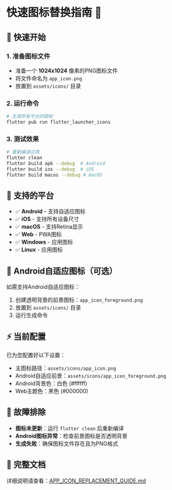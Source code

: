 # 快速图标替换指南 🎨

## 🚀 快速开始

### 1. 准备图标文件
- 准备一个 **1024x1024** 像素的PNG图标文件
- 将文件命名为 `app_icon.png`
- 放置到 `assets/icons/` 目录

### 2. 运行命令
```bash
# 生成所有平台的图标
flutter pub run flutter_launcher_icons
```

### 3. 测试效果
```bash
# 重新编译应用
flutter clean
flutter build apk --debug  # Android
flutter build ios --debug  # iOS
flutter build macos --debug # macOS
```

## 📱 支持的平台
- ✅ **Android** - 支持自适应图标
- ✅ **iOS** - 支持所有设备尺寸
- ✅ **macOS** - 支持Retina显示
- ✅ **Web** - PWA图标
- ✅ **Windows** - 应用图标
- ✅ **Linux** - 应用图标

## 🎯 Android自适应图标（可选）
如需支持Android自适应图标：
1. 创建透明背景的前景图标：`app_icon_foreground.png`
2. 放置到 `assets/icons/` 目录
3. 运行生成命令

## ⚡ 当前配置
已为您配置好以下设置：
- 主图标路径：`assets/icons/app_icon.png`
- Android自适应前景：`assets/icons/app_icon_foreground.png`
- Android背景色：白色 (#ffffff)
- Web主题色：黑色 (#000000)

## 🔧 故障排除
- **图标未更新**：运行 `flutter clean` 后重新编译
- **Android图标异常**：检查前景图标是否透明背景
- **生成失败**：确保图标文件存在且为PNG格式

## 📝 完整文档
详细说明请查看：[APP_ICON_REPLACEMENT_GUIDE.md](./APP_ICON_REPLACEMENT_GUIDE.md) 